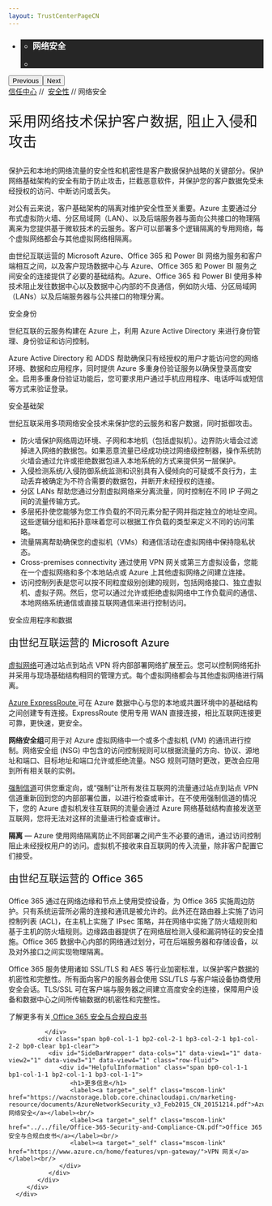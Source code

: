 ```yaml
---
layout: TrustCenterPageCN
---
```

<div class="row-fluid">
   <div class="span">
      <div>
         <div id="HeroWrapper" data-cols="1" data-view1="1" data-view2="1" data-view3="1" data-view4="1" class="row-fluid wider hero grid-container">
            <div class="span bp0-col-1-1 bp1-col-1-1 bp2-col-1-1 bp3-col-1-1">
               <div bi:type="slideshow" class="slideshow slideshow-hero hero" xmlns:bi="urn:schemas-microsoft-com:mscom:bi">
                  <ul bi:type="list" class="slides">
                     <li id="slide-1" bi:index="0" selectBi="">
                        <div class="heroitem light-foreground" bi:type="heroitem">
                           <div class="media" bi:parenttitle="t1">
                              <a href="" bi:track="False" bi:titleflag="t1" bi:index="0">
                                 <div data-picture="" data-alt="You are in control of your data" data-disable-swap-below="">
                                    <div data-src="https://c.s-microsoft.com/en-us/CMSImages/MS_TrustCenter_Privacy_Header.jpg?version=dc9c5b9b-c334-7922-892a-15c2cd65053d"></div>
                                    <noscript></noscript>
                                 </div>
                              </a>
                           </div>
                           <div class="text" bi:type="cta">
                              <div class="text-container">
                                 <div class="box" style="background: rgba(0,0,0,.85); color: #FFFFFF;">
                                    <ul bi:type="list" class="headerCaption subpageHeaderCaption">
                                       <li class="box-title">
                                          <h3 class="box-title" bi:type="title" bi:title="t1" style="color: #FFFFFF;">网络安全</h3>
                                       </li>
                                       <li class="box-actions box-description"><a target="_self" class="mscom-link" href=""></a></li>
                                    </ul>
                                 </div>
                              </div>
                           </div>
                        </div>
                     </li>
                  </ul>
                  <div class="navigation international" bi:track="false">
                     <div class="grid-container settop" data-title-text="Go To Slide "></div>
                  </div>
                  <div class="prev-next" bi:track="false"><button class="prev"><span class="icon-left" aria-hidden="true"></span><span class="screen-reader-text">Previous</span></button><button class="next"><span class="icon-right" aria-hidden="true"></span><span class="screen-reader-text">Next</span></button></div>
                  <div id="play-pause" class="play-pause" style="display:none">
                     <div class="pause"><button id="pauseButton" class="pause_button"><span class="icon-pause" aria-hidden="true"></span><span class="screen-reader-text">Pause</span></button></div>
                     <div class="play"><button id="playButton" class="play_button"><span class="icon-play" aria-hidden="true"></span><span class="screen-reader-text">Play</span></button></div>
                  </div>
               </div>
            </div>
         </div>
         <div id="BreadcrumbWrapper" data-cols="1" data-view1="1" data-view2="1" data-view3="1" data-view4="1" class="row-fluid grid-container mscom-grid-container breadcrumbs">
            <div class="span bp0-col-1-1 bp1-col-1-1 bp2-col-1-1 bp3-col-1-1"><a target="_self" class="mscom-link" href="../default.html">信任中心</a> // 
               <a target="_self" class="mscom-link" href="../security/default.html">安全性</a> // 网络安全
            </div>
         </div>
         <div id="ContentWrapper" data-cols="2" data-view1="1" data-view2="2" data-view3="2" data-view4="2" class="row-fluid subpageBody">
            <div class="span bp0-col-1-1 bp2-col-2-1 bp3-col-2-1 bp1-col-2-2">
               <p style="font-size:28px;">采用网络技术保护客户数据, 阻止入侵和攻击</p>
               <p>保护云和本地的网络流量的安全性和机密性是客户数据保护战略的关键部分。保护网络基础架构的安全有助于防止攻击，拦截恶意软件，并保护您的客户数据免受未经授权的访问、中断访问或丢失。</p>
               <p>对公有云来说，客户基础架构的隔离对维护安全性至关重要。Azure 主要通过分布式虚拟防火墙、分区局域网（LAN）、以及后端服务器与面向公共接口的物理隔离来为您提供基于微软技术的云服务。客户可以部署多个逻辑隔离的专用网络，每个虚拟网络都会与其他虚拟网络相隔离。</p>
               <p>由世纪互联运营的 Microsoft Azure、Office 365 和 Power BI 网络为服务和客户端相互之间，以及客户现场数据中心与 Azure、Office 365 和 Power BI 服务之间安全的连接提供了必要的基础结构。Azure、Office 365 和 Power BI 使用多种技术阻止发往数据中心以及数据中心内部的不良通信，例如防火墙、分区局域网（LANs）以及后端服务器与公共接口的物理分离。</p>
               <label id="identity_Secure">安全身份</label>
               <p>世纪互联的云服务构建在 Azure 上，利用 Azure Active Directory 来进行身份管理、身份验证和访问控制。</p>
               <p>Azure Active Directory 和 ADDS 帮助确保只有经授权的用户才能访问您的网络环境、数据和应用程序，同时提供 Azure 多重身份验证服务以确保登录高度安全。启用多重身份验证功能后，您可要求用户通过手机应用程序、电话呼叫或短信等方式来验证登录。</p>
               <label id="infrastructure_Secure">安全基础架</label>
               <p>世纪互联采用多项网络安全技术来保护您的云服务和客户数据，同时抵御攻击。</p>
               <ul style="list-style-type:disc">
                  <li>防火墙保护网络周边环境、子网和本地机（包括虚拟机）。边界防火墙会过滤掉进入网络的数据包。如果恶意流量已经成功绕过网络级控制器，操作系统防火墙会通过允许或拒绝数据包进入本地系统的方式来提供另一层保护。</li>
                  <li>入侵检测系统/入侵防御系统监测和识别具有入侵倾向的可疑或不良行为，主动丢弃被确定为不符合需要的数据包，并断开未经授权的连接。</li>
                  <li>分区 LANs 帮助您通过分割虚拟网络来分离流量，同时控制在不同 IP 子网之间的流量传输方式。</li>
                  <li>多层拓扑使您能够为您工作负载的不同元素分配子网并指定独立的地址空间。这些逻辑分组和拓扑意味着您可以根据工作负载的类型来定义不同的访问策略。</li>
                  <li>流量隔离帮助确保您的虚拟机（VMs）和通信活动在虚拟网络中保持隐私状态。</li>
                  <li>Cross-premises connectivity 通过使用 VPN 网关或第三方虚拟设备，您能在一个虚拟网络和多个本地站点或 Azure 上其他虚拟网络之间建立连接。</li>
                  <li>访问控制列表是您可以按不同粒度级别创建的规则，包括网络接口、独立虚拟机、虚拟子网。然后，您可以通过允许或拒绝虚拟网络中工作负载间的通信、本地网络系统通信或直接互联网通信来进行控制访问。</li>
               </ul>
               <label id="apps_and_data_Secure">安全应用程序和数据</label>
               <p style="font-size:20px;font-weight:500" id="Azure_Secure">由世纪互联运营的 Microsoft Azure</p>
               <p><a href="https://www.azure.cn/home/features/networking/">虚拟网络</a>可通过站点到站点 VPN 将内部部署网络扩展至云。您可以控制网络拓扑并采用与现场基础结构相同的管理方式。每个虚拟网络都会与其他虚拟网络进行隔离。
               </p>
               <p><a href="https://www.azure.cn/home/features/expressroute/">Azure ExpressRoute </a>可在 Azure 数据中心与您的本地或共置环境中的基础结构之间创建专有连接。ExpressRoute 使用专用 WAN 直接连接，相比互联网连接更可靠，更快速，更安全。
               </p>
               <p><strong>网络安全组</strong>可用于对 Azure 虚拟网络中一个或多个虚拟机 (VM) 的通讯进行控制。网络安全组 (NSG) 中包含的访问控制规则可以根据流量的方向、协议、源地址和端口、目标地址和端口允许或拒绝流量。NSG 规则可随时更改，更改会应用到所有相关联的实例。
               </p>
               <p><a href="https://www.azure.cn/home/features/traffic-manager/">强制信道</a>可供您重定向，或“强制”让所有发往互联网的流量通过站点到站点 VPN 信道重新回到您的内部部署位置，以进行检查或审计。在不使用强制信道的情况下，您的 Azure 虚拟机发往互联网的流量会通过 Azure 网络基础结构直接发送至互联网，您将无法对这样的流量进行检查或审计。</p>
               <p><strong>隔离</strong> — Azure 使用网络隔离防止不同部署之间产生不必要的通讯，通过访问控制阻止未经授权用户的访问。虚拟机不接收来自互联网的传入流量，除非客户配置它们接受。
               </p>
               <p style="font-size:20px;font-weight:500" id="Office_365_Secure">由世纪互联运营的 Office 365</p>
               <p>Office 365 通过在网络边缘和节点上使用受控设备，为 Office 365 实施周边防护。只有系统运营所必需的连接和通讯是被允许的。此外还在路由器上实施了访问控制列表 (ACL)，在主机上实施了 IPsec 策略，并在网络中实施了防火墙规则和基于主机的防火墙规则。边缘路由器提供了在网络层检测入侵和漏洞特征的安全措施。Office 365 数据中心内部的网络通过划分，可在后端服务器和存储设备，以及对外接口之间实现物理隔离。
               </p>
               <p>Office 365 服务使用诸如 SSL/TLS 和 AES 等行业加密标准，以保护客户数据的机密性和完整性。所有面向客户的服务器会使用 SSL/TLS 与客户端设备协商使用安全会话。TLS/SSL 可在客户端与服务器之间建立高度安全的连接，保障用户设备和数据中心之间所传输数据的机密性和完整性。
                </p>
                <p>了解更多有关<a target="_self" class="mscom-link" href="../../file/Office-365-Security-and-Compliance-CN.pdf"> Office 365 安全与合规白皮书</a>
               </p>
               
              </div> 
            <div class="span bp0-col-1-1 bp2-col-2-1 bp3-col-2-1 bp1-col-2-2 bp0-clear bp1-clear">
               <div id="SideBarWrapper" data-cols="1" data-view1="1" data-view2="1" data-view3="1" data-view4="1" class="row-fluid">
                  <div id="HelpfulInformation" class="span bp0-col-1-1 bp1-col-1-1 bp2-col-1-1 bp3-col-1-1">
                     <h1>更多信息</h1>
                     <label><a target="_self" class="mscom-link" href="https://wacnstorage.blob.core.chinacloudapi.cn/marketing-resource/documents/AzureNetworkSecurity_v3_Feb2015_CN_20151214.pdf">Azure 网络安全</a></label><br/>
                     <label><a target="_self" class="mscom-link" href="../../file/Office-365-Security-and-Compliance-CN.pdf">Office 365 安全与合规白皮书</a></label><br/>
                     <label><a target="_self" class="mscom-link" href="https://www.azure.cn/home/features/vpn-gateway/">VPN 网关</a></label><br/>
                  </div>
               </div>
            </div>
         </div>
      </div>
   </div>
</div>
<div class="row-fluid" data-view4="1" data-view3="1" data-view2="1" data-view1="1" data-cols="1">
   <div class="span bp0-col-1-1 bp1-col-1-1 bp2-col-1-1 bp3-col-1-1"></div>
</div>
